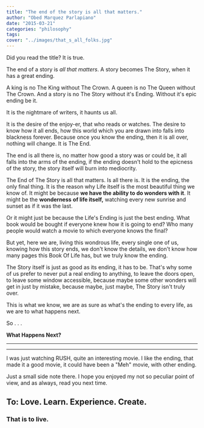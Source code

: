 ```yaml
---
title: "The end of the story is all that matters."
author: "Obed Marquez Parlapiano"
date: "2015-03-21"
categories: "philosophy"
tags:
cover: "../images/that_s_all_folks.jpg"
---
```


Did you read the title? It is true.

The end of a story is _all that matters_. A story becomes The Story, when it has a great ending.

A king is no The King without The Crown. A queen is no The Queen without The Crown. And a story is no The Story without it's Ending. Without it's epic ending be it.

It is the nightmare of writers, it haunts us all.

It is the desire of the enjoy-er, that who reads or watches. The desire to know how it all ends, how this world which you are drawn into falls into blackness forever. Because once you know the ending, then it is all over, nothing will change. It is The End.

The end is all there is, no matter how good a story was or could be, it all falls into the arms of the ending, if the ending doesn't hold to the epicness of the story, the story itself will burn into mediocrity.

The End of The Story is all that matters. Is all there is. It is the ending, the only final thing. It is the reason why Life itself is the most beautiful thing we know of. It might be because **we have the ability to do wonders with it**. It might be the **wonderness** **of life itself,** watching every new sunrise and sunset as if it was the last.

Or it might just be because the Life's Ending is just the best ending. What book would be bought if everyone knew how it is going to end? Who many people would watch a movie to which everyone knows the final?

But yet, here we are, living this wondrous life, every single one of us, knowing how this story ends, we don't know the details, we don't know how many pages this Book Of Life has, but we truly know the ending.

The Story itself is just as good as its ending, it has to be. That's why some of us prefer to never put a real ending to anything, to leave the doors open, to leave some window accessible, because maybe some other wonders will get in just by mistake, because maybe, just maybe, The Story isn't truly over.

This is what we know, we are as sure as what's the ending to every life, as we are to what happens next.

So . . .

**What Happens Next?**

* * *

* * *

I was just watching RUSH, quite an interesting movie. I like the ending, that made it a good movie, it could have been a "Meh" movie, with other ending.

Just a small side note there. I hope you enjoyed my not so peculiar point of view, and as always, read you next time.

## To: Love. Learn. Experience. Create.

### That is to live.
